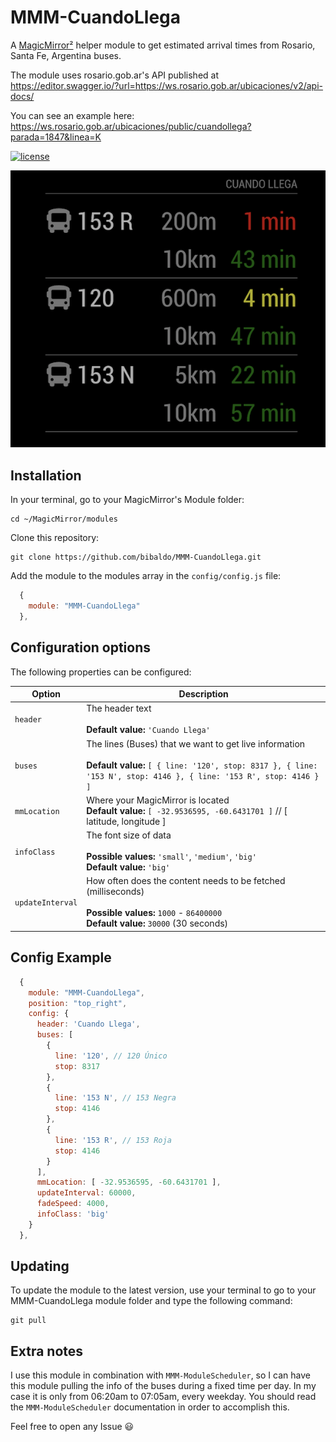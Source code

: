 # MMM-CuandoLlega
A [MagicMirror²](https://magicmirror.builders) helper module to get estimated arrival times from Rosario, Santa Fe, Argentina buses.

The module uses rosario.gob.ar's API published at https://editor.swagger.io/?url=https://ws.rosario.gob.ar/ubicaciones/v2/api-docs/

You can see an example here: https://ws.rosario.gob.ar/ubicaciones/public/cuandollega?parada=1847&linea=K

[![license](https://img.shields.io/github/license/mashape/apistatus.svg)](https://raw.githubusercontent.com/bibaldo/MMM-CuandoLlega/master/LICENSE)

![Example](.github/example.png) 

## Installation

In your terminal, go to your MagicMirror's Module folder:
````
cd ~/MagicMirror/modules
````

Clone this repository:
````
git clone https://github.com/bibaldo/MMM-CuandoLlega.git
````

Add the module to the modules array in the `config/config.js` file:
````javascript
  {
    module: "MMM-CuandoLlega"
  },
````

## Configuration options

The following properties can be configured:


| Option                       | Description
| ---------------------------- | -----------
| `header`                     | The header text <br><br> **Default value:** `'Cuando Llega'`
| `buses`                      | The lines (Buses) that we want to get live information <br><br> **Default value:** `[ { line: '120', stop: 8317 }, { line: '153 N', stop: 4146 }, { line: '153 R', stop: 4146 } ]`
| `mmLocation`                 | Where your MagicMirror is located <br> **Default value:** `[ -32.9536595, -60.6431701 ]` // [ latitude, longitude ]
| `infoClass`                  | The font size of data <br><br> **Possible values:** `'small'`, `'medium'`, `'big'` <br> **Default value:** `'big'`
| `updateInterval`             | How often does the content needs to be fetched (milliseconds) <br><br> **Possible values:** `1000` - `86400000` <br> **Default value:** `30000` (30 seconds)

## Config Example

````javascript
  {
    module: "MMM-CuandoLlega",
    position: "top_right",
    config: {
      header: 'Cuando Llega',
      buses: [
        {
          line: '120', // 120 Único
          stop: 8317
        },
        {
          line: '153 N', // 153 Negra
          stop: 4146
        },
        {
          line: '153 R', // 153 Roja
          stop: 4146
        }
      ],
      mmLocation: [ -32.9536595, -60.6431701 ],
      updateInterval: 60000,
      fadeSpeed: 4000,
      infoClass: 'big'
    }
  },
````

## Updating

To update the module to the latest version, use your terminal to go to your MMM-CuandoLlega module folder and type the following command:

````
git pull
```` 


## Extra notes

I use this module in combination with `MMM-ModuleScheduler`, so I can have this module pulling the info of the buses during a fixed time per day. In my case it is only from 06:20am to 07:05am, every weekday. You should read the `MMM-ModuleScheduler` documentation in order to accomplish this.


Feel free to open any Issue :smiley: